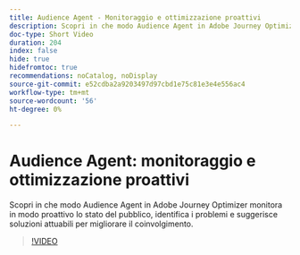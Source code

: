 ```yaml
---
title: Audience Agent - Monitoraggio e ottimizzazione proattivi
description: Scopri in che modo Audience Agent in Adobe Journey Optimizer monitora in modo proattivo lo stato del pubblico, identifica i problemi e suggerisce soluzioni attuabili per migliorare il coinvolgimento.
doc-type: Short Video
duration: 204
index: false
hide: true
hidefromtoc: true
recommendations: noCatalog, noDisplay
source-git-commit: e52cdba2a9203497d97cbd1e75c81e3e4e556ac4
workflow-type: tm+mt
source-wordcount: '56'
ht-degree: 0%

---
```



# Audience Agent: monitoraggio e ottimizzazione proattivi

Scopri in che modo Audience Agent in Adobe Journey Optimizer monitora in modo proattivo lo stato del pubblico, identifica i problemi e suggerisce soluzioni attuabili per migliorare il coinvolgimento.

<!-- 62_S653_3442539_203_audience-agent-proactive-monitoring-and-optimization -->
>[!VIDEO](https://video.tv.adobe.com/v/3460283/?learn=on&enablevpops=true&captions=ita)
